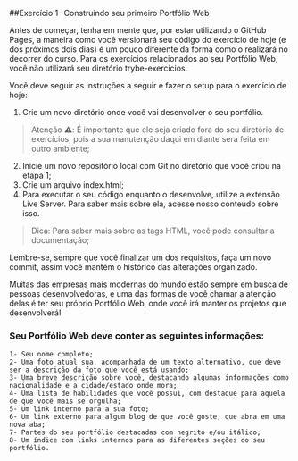 ##Exercício 1- Construindo seu primeiro Portfólio Web

Antes de começar, tenha em mente que, por estar utilizando o GitHub Pages, a maneira como você versionará seu código do exercício de hoje (e dos próximos dois dias) é um pouco diferente da forma como o realizará no decorrer do curso. Para os exercícios relacionados ao seu Portfólio Web, você não utilizará seu diretório trybe-exercicios.

Você deve seguir as instruções a seguir e fazer o setup para o exercício de hoje:
1. Crie um novo diretório onde você vai desenvolver o seu portfólio.
>Atenção ⚠️: É importante que ele seja criado fora do seu diretório de exercícios, pois a sua manutenção daqui em diante será feita em outro ambiente;
2. Inicie um novo repositório local com Git no diretório que você criou na etapa 1;
3. Crie um arquivo index.html;
4. Para executar o seu código enquanto o desenvolve, utilize a extensão Live Server. Para saber mais sobre ela, acesse nosso conteúdo sobre isso.

>Dica: Para saber mais sobre as tags HTML, você pode consultar a documentação;

Lembre-se, sempre que você finalizar um dos requisitos, faça um novo commit, assim você mantém o histórico das alterações organizado.

Muitas das empresas mais modernas do mundo estão sempre em busca de pessoas desenvolvedoras, e uma das formas de você chamar a atenção delas é ter seu próprio Portfólio Web, onde você irá manter os projetos que desenvolverá!

### Seu Portfólio Web deve conter as seguintes informações:

```
1- Seu nome completo;
2- Uma foto atual sua, acompanhada de um texto alternativo, que deve ser a descrição da foto que você está usando;
3- Uma breve descrição sobre você, destacando algumas informações como nacionalidade e a cidade/estado onde mora;
4- Uma lista de habilidades que você possui, com destaque para aquela de que você mais se orgulha;
5- Um link interno para a sua foto;
6- Um link externo para algum blog de que você goste, que abra em uma nova aba;
7- Partes do seu portfólio destacadas com negrito e/ou itálico;
8- Um índice com links internos para as diferentes seções do seu portfólio.
```